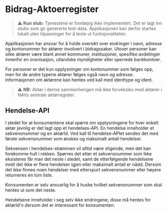 # Bidrag-Aktoerregister 

> :warning: **Kun stub:** Tjenestene er foreløpig ikke implementert. Det er lagt inn stubs som gir genererte test-data. Applikasjonen kan derfor startes lokalt uten tilpasninger for å teste ut funksjonaliteten.

Applikasjonen har ansvar for å holde oversikt over endringer i navn, adresse og kontonummer for aktører involvert i bidragssaker. Utover personer kan slike aktører være blant annet kommuner, institusjoner, spesifike avdelinger innenfor en oranisasjon, utlandske myndigheter eller sperrede bankkontoer.

For personer er det kun opplysninger om kontonummer som følges opp, men for de andre typene aktører følges også navn og adresse. Informasjonen om aktørene kan hentes ved kall med identtype og ident.

> :warning: **NB:** Aktør i denne sammenhengen må ikke forveksles med aktører i NAVs sentrale aktørregister.

## Hendelse-API
I stedet for at konsumentene skal spørre om opplysningene for hver enkelt aktør jevnlig er det lagt opp et hendelses-API. En hendelse inneholder et sekvensnummer og en aktørId. Ved kall til hendelse-APIet sendes det med første sekvensnummer som ønskes og maksimalt antall hendelser.

Sekvensen i hendelses-strømmen vil alltid være stigende, men det kan forekomme hull i rekken. Spørres det etter et sekvensnummer som ikke eksisteres får man det neste i stedet, samt de etterfølgende hendelsene inntil det ikke er flere hendelser igjen eller maksimalt antall er nådd. Dersom det ikke finnes noen hendelser med etterspurt sekvensnummer eller høyere returneres en tom liste.

Konsumenten er selv ansvarlig for å huske hvilket sekvensnummer som skal hentes ut som det neste.

Hendelsene inneholder i seg selv ikke endringene, disse må hentes for aktørId'n dersom det er interessant for konsumenten.